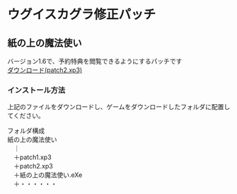 # ウグイスカグラ修正パッチ

## 紙の上の魔法使い

バージョン1.6で、予約特典を閲覧できるようにするパッチです  
[ダウンロード(patch2.xp3)](/kamimaho/patch2.xp3)

### インストール方法

上記のファイルをダウンロードし、ゲームをダウンロードしたフォルダに配置してください。  

フォルダ構成  
紙の上の魔法使い  
　｜  
　＋patch1.xp3  
　＋patch2.xp3  
　＋紙の上の魔法使い.eXe  
　＋・・・・・・  
